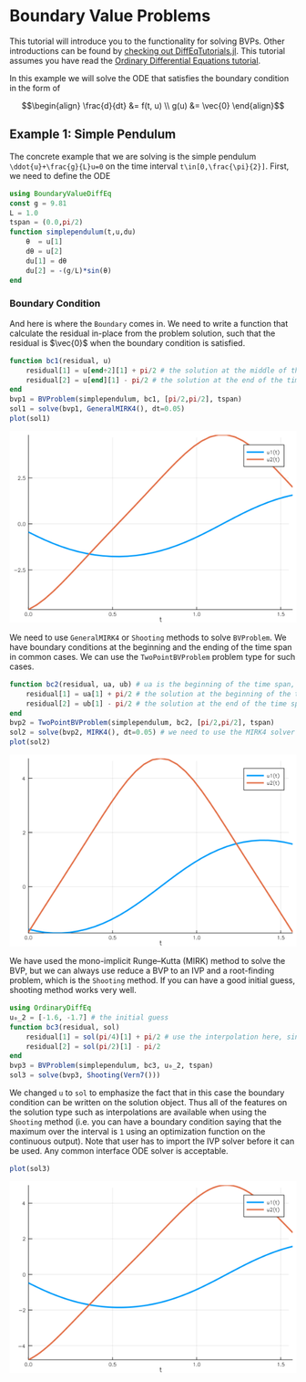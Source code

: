 # Boundary Value Problems

This tutorial will introduce you to the functionality for solving BVPs. Other
introductions can be found by [checking out DiffEqTutorials.jl](https://github.com/JuliaDiffEq/DiffEqTutorials.jl). This tutorial assumes you have read the [Ordinary Differential Equations tutorial](ode_example.html).

In this example we will solve the ODE that satisfies the boundary condition in the form of

```math
\begin{align}
\frac{d}{dt} &= f(t, u) \\
g(u) &= \vec{0}
\end{align}
```

## Example 1: Simple Pendulum

The concrete example that we are solving is the simple pendulum ``\ddot{u}+\frac{g}{L}u=0`` on the time interval ``t\in[0,\frac{\pi}{2}]``. First, we need to define the ODE

```julia
using BoundaryValueDiffEq
const g = 9.81
L = 1.0
tspan = (0.0,pi/2)
function simplependulum(t,u,du)
    θ  = u[1]
    dθ = u[2]
    du[1] = dθ
    du[2] = -(g/L)*sin(θ)
end
```

### Boundary Condition

And here is where the `Boundary` comes in. We need to write a function that calculate the residual in-place from the problem solution, such that the residual is $\vec{0}$ when the boundary condition is satisfied.

```julia
function bc1(residual, u)
    residual[1] = u[end÷2][1] + pi/2 # the solution at the middle of the time span should be -pi/2
    residual[2] = u[end][1] - pi/2 # the solution at the end of the time span should be pi/2
end
bvp1 = BVProblem(simplependulum, bc1, [pi/2,pi/2], tspan)
sol1 = solve(bvp1, GeneralMIRK4(), dt=0.05)
plot(sol1)
```

![BVP Example Plot1](../assets/bvp_example_plot1.png)

We need to use `GeneralMIRK4` or `Shooting` methods to solve `BVProblem`. We have boundary conditions at the beginning and the ending of the time span in common cases. We can use the `TwoPointBVProblem` problem type for such cases.

```julia
function bc2(residual, ua, ub) # ua is the beginning of the time span, and ub is the ending
    residual[1] = ua[1] + pi/2 # the solution at the beginning of the time span should be -pi/2
    residual[2] = ub[1] - pi/2 # the solution at the end of the time span should be pi/2
end
bvp2 = TwoPointBVProblem(simplependulum, bc2, [pi/2,pi/2], tspan)
sol2 = solve(bvp2, MIRK4(), dt=0.05) # we need to use the MIRK4 solver for TwoPointBVProblem
plot(sol2)
```

![BVP Example Plot2](../assets/bvp_example_plot2.png)

We have used the mono-implicit Runge–Kutta (MIRK) method to solve the BVP, but we can always use reduce a BVP to an IVP and a root-finding problem, which is the `Shooting` method. If you can have a good initial guess, shooting method works very well.

```julia
using OrdinaryDiffEq
u₀_2 = [-1.6, -1.7] # the initial guess
function bc3(residual, sol)
    residual[1] = sol(pi/4)[1] + pi/2 # use the interpolation here, since indexing will be wrong for adaptive methods
    residual[2] = sol(pi/2)[1] - pi/2
end
bvp3 = BVProblem(simplependulum, bc3, u₀_2, tspan)
sol3 = solve(bvp3, Shooting(Vern7()))
```

We changed `u` to `sol` to emphasize the fact that in this case the boundary condition can be written on the solution object. Thus all of the features on the solution type such as interpolations are available when using the `Shooting` method (i.e. you can have a boundary condition saying that the maximum over the interval is `1` using an optimization function on the continuous output). Note that user has to import the IVP solver before it can be used. Any common interface ODE solver is acceptable. 

```julia
plot(sol3)
```

![BVP Example Plot3](../assets/bvp_example_plot3.png)
